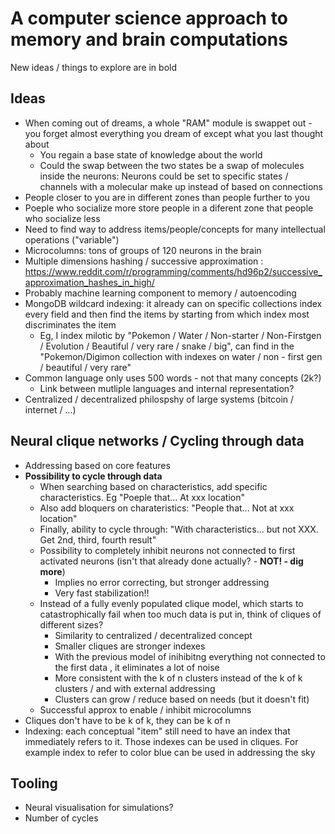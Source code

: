 # A computer science approach to memory and brain computations

New ideas / things to explore are in bold

## Ideas

- When coming out of dreams, a whole "RAM" module is swappet out - you forget almost everything you dream of except what you last thought about
  - You regain a base state of knowledge about the world
  - Could the swap between the two states be a swap of molecules inside the neurons: Neurons could be set to specific states / channels with a molecular make up instead of based on connections
- People closer to you are in different zones than people further to you
- Poeple who socialize more store people in a diferent zone that people who socialize less
- Need to find way to address items/people/concepts for many intellectual operations ("variable")
- Microcolumns: tons of groups of 120 neurons in the brain
- Multiple dimensions hashing / successive approximation : https://www.reddit.com/r/programming/comments/hd96p2/successive_approximation_hashes_in_high/
- Probably machine learning component to memory / autoencoding
- MongoDB wildcard indexing: it already can on specific collections index every field and then find the items by starting from which index most discriminates the item
  - Eg, I index milotic by "Pokemon / Water / Non-starter / Non-Firstgen / Evolution / Beautiful / very rare / snake / big", can find in the "Pokemon/Digimon collection with indexes on water / non - first gen / beautiful / very rare"
- Common language only uses 500 words - not that many concepts (2k?)
  - Link between mutliple languages and internal representation?
- Centralized / decentralized philospshy of large systems (bitcoin / internet / ...)

## Neural clique networks / Cycling through data

- Addressing based on core features
- **Possibility to cycle through data**
  - When searching based on characteristics, add specific characteristics. Eg "Poeple that... At xxx location"
  - Also add bloquers on charateristics: "People that... Not at xxx location"
  - Finally, ability to cycle through: "With characteristics... but not XXX. Get 2nd, third, fourth result"
  - Possibility to completely inhibit neurons not connected to first activated neurons (isn't that already done actually? - **NOT! - dig more**)
    - Implies no error correcting, but stronger addressing
    - Very fast stabilization!!
  - Instead of a fully evenly populated clique model, which starts to catastrophically fail when too much data is put in, think of cliques of different sizes?
    - Similarity to centralized / decentralized concept
    - Smaller cliques are stronger indexes
    - With the previous model of inihibitng everything not connected to the first data , it eliminates a lot of noise
    - More consistent with the k of n clusters instead of the k of k clusters / and with external addressing
    - Clusters can grow / reduce based on needs (but it doesn't fit)
  - Successful approx to enable / inhibit microcolumns
- Cliques don't have to be k of k, they can be k of n
- Indexing: each conceptual "item" still need to have an index that immediately refers to it. Those indexes can be used in cliques. For example index to refer to color blue can be used in addressing the sky

## Tooling

- Neural visualisation for simulations?
- Number of cycles